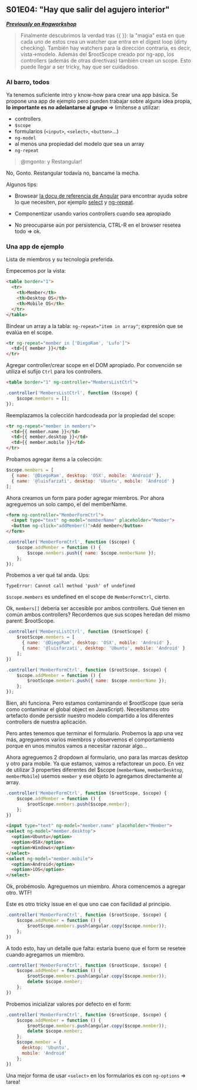 ## S01E04: "Hay que salir del agujero interior"

[**_Previously on #ngworkshop_**](https://github.com/Nardoz/ngworkshop/tree/master/src/s01e03)

> Finalmente descubrimos la verdad tras {{ }}: la "magia" está en que cada uno de estos crea un watcher que entra en el digest loop (dirty checking). También hay watchers para la dirección contraria, es decir, vista->modelo. Además del $rootScope creado por ng-app, los controllers (además de otras directivas) también crean un scope. Esto puede llegar a ser tricky, hay que ser cuidadoso.

### Al barro, todos

Ya tenemos suficiente intro y know-how para crear una app básica. Se propone una app de ejemplo pero pueden trabajar sobre alguna idea propia, **lo importante es no adelantarse al grupo** => limítense a utilizar:

- controllers
- `$scope`
- formularios (`<input>`, `<select>`, `<button>`...)
- `ng-model`
- al menos una propiedad del modelo que sea un array
- `ng-repeat`

> @mgonto: y Restangular!

No, Gonto. Restangular todavía no, bancame la mecha.

Algunos tips:

- Browsear [la docu de referencia de Angular](http://docs.angularjs.org/api/) para encontrar ayuda sobre lo que necesiten, por ejemplo [select](http://docs.angularjs.org/api/ng/directive/select) y [ng-repeat](http://docs.angularjs.org/api/ng/directive/ngRepeat).

- Componentizar usando varios controllers cuando sea apropiado

- No preocuparse aún por persistencia, CTRL-R en el browser resetea todo => ok.

### Una app de ejemplo

Lista de miembros y su tecnología preferida.

Empecemos por la vista:

```html
<table border="1">
  <tr>
    <th>Member</th>
    <th>Desktop OS</th>
    <th>Mobile OS</th>
  </tr>
</table>
```

Bindear un array a la tabla: `ng-repeat="item in array"`; expresión que se evalúa en el scope.

```html
<tr ng-repeat="member in ['DiegoRam', 'Lufo']">
  <td>{{ member }}</td>
</tr>
```

Agregar controller/crear scope en el DOM apropiado. Por convención se utiliza el sufijo `Ctrl` para los controllers.

```html
<table border="1" ng-controller="MembersListCtrl">
```

```javascript
.controller('MembersListCtrl', function ($scope) {
    $scope.members = [];
});
```

Reemplazamos la colección hardcodeada por la propiedad del scope:

```html
<tr ng-repeat="member in members">
  <td>{{ member.name }}</td>
  <td>{{ member.desktop }}</td>
  <td>{{ member.mobile }}</td>
</tr>
```

Probamos agregar items a la colección:

```javascript
$scope.members = [
  { name: '@DiegoRam', desktop: 'OSX', mobile: 'Android' },
  { name: '@luisfarzati', desktop: 'Ubuntu', mobile: 'Android' }
];
```

Ahora creamos un form para poder agregar miembros. Por ahora agreguemos un solo campo, el del memberName.

```html
<form ng-controller="MemberFormCtrl">
  <input type="text" ng-model="memberName" placeholder="Member">
  <button ng-click="addMember()">Add member</button>
</form>
```

```javascript
.controller('MemberFormCtrl', function ($scope) {
    $scope.addMember = function () {
        $scope.members.push({ name: $scope.memberName });
    };
});
```

Probemos a ver qué tal anda. Ups:

```
TypeError: Cannot call method 'push' of undefined
```

`$scope.members` es undefined en el scope de `MemberFormCtrl`, cierto.

Ok, `members[]` debería ser accesible por ambos controllers. Qué tienen en común ambos controllers? Recordemos que sus scopes heredan del mismo parent: $rootScope.

```javascript
.controller('MembersListCtrl', function ($rootScope) {
    $rootScope.members = [
      { name: '@DiegoRam', desktop: 'OSX', mobile: 'Android' },
      { name: '@luisfarzati', desktop: 'Ubuntu', mobile: 'Android' }
    ];
})

.controller('MemberFormCtrl', function ($rootScope, $scope) {
    $scope.addMember = function () {
        $rootScope.members.push({ name: $scope.memberName });
    };
});
```

Bien, ahi funciona. Pero estamos contaminando el $rootScope (que sería como contaminar el global object en JavaScript). Necesitamos otro artefacto donde persistir nuestro modelo compartido a los diferentes controllers de nuestra aplicación.

Pero antes tenemos que terminar el formulario. Probemos la app una vez más, agreguemos varios miembros y observemos el comportamiento porque en unos minutos vamos a necesitar razonar algo...

Ahora agreguemos 2 dropdown al formulario, uno para las marcas desktop y otro para mobile. Ya que estamos, vamos a refactorear un poco. En vez de utilizar 3 properties diferentes del $scope (`memberName`, `memberDesktop`, `memberMobile`) usemos `member` y ese objeto lo agregamos directamente al array.


```javascript
.controller('MemberFormCtrl', function ($rootScope, $scope) {
    $scope.addMember = function () {
        $rootScope.members.push($scope.member);
    };
})

```

```html
<input type="text" ng-model="member.name" placeholder="Member">
<select ng-model="member.desktop">
  <option>Ubuntu</option>
  <option>OSX</option>
  <option>Windows</option>
</select>
<select ng-model="member.mobile">
  <option>Android</option>
  <option>iOS</option>
</select>
```

Ok, probémoslo. Agreguemos un miembro. Ahora comencemos a agregar otro. WTF!

Este es otro tricky issue en el que uno cae con facilidad al principio.


```javascript
.controller('MemberFormCtrl', function ($rootScope, $scope) {
    $scope.addMember = function () {
        $rootScope.members.push(angular.copy($scope.member));
    };
})

```

A todo esto, hay un detalle que falta: estaría bueno que el form se resetee cuando agregamos un miembro.

```javascript
.controller('MemberFormCtrl', function ($rootScope, $scope) {
    $scope.addMember = function () {
        $rootScope.members.push(angular.copy($scope.member));
        delete $scope.member;
    };
})

```


Probemos inicializar valores por defecto en el form:

```javascript
.controller('MemberFormCtrl', function ($rootScope, $scope) {
    $scope.addMember = function () {
        $rootScope.members.push(angular.copy($scope.member));
        delete $scope.member;
    };
    $scope.member = {
      desktop: 'Ubuntu',
      mobile: 'Android'
    };
})
```

Una mejor forma de usar `<select>` en los formularios es con `ng-options` => tarea!
